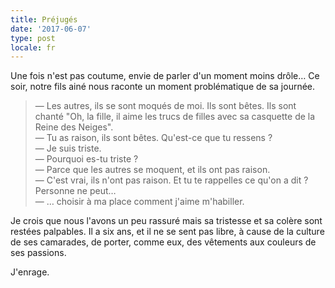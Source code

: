 ```yaml
---
title: Préjugés
date: '2017-06-07'
type: post
locale: fr
---
```


Une fois n'est pas coutume, envie de parler d'un moment moins drôle… Ce soir, notre fils ainé nous raconte un moment problématique de sa journée.

<!-- more -->

> — Les autres, ils se sont moqués de moi. Ils sont bêtes. Ils sont chanté "Oh, la fille, il aime les trucs de filles avec sa casquette de la Reine des Neiges".  
> — Tu as raison, ils sont bêtes. Qu'est-ce que tu ressens ?  
> — Je suis triste.  
> — Pourquoi es-tu triste ?  
> — Parce que les autres se moquent, et ils ont pas raison.  
> — C'est vrai, ils n'ont pas raison. Et tu te rappelles ce qu'on a dit ? Personne ne peut…  
> — … choisir à ma place comment j'aime m'habiller.

Je crois que nous l'avons un peu rassuré mais sa tristesse et sa colère sont restées palpables. Il a six ans, et il ne se sent pas libre, à cause de la culture de ses camarades, de porter, comme eux, des vêtements aux couleurs de ses passions.

J'enrage.
